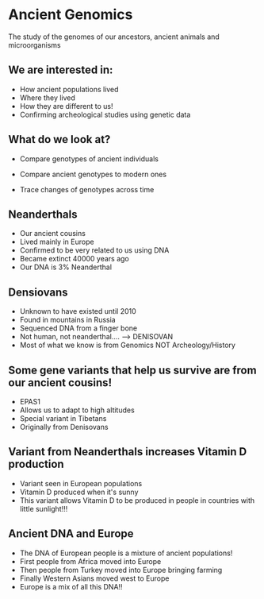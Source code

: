 # Ancient Genomics

The study of the genomes of our ancestors, ancient animals and microorganisms

## We are interested in:
- How  ancient populations lived
- Where they lived
- How they are different to us!
- Confirming archeological studies using genetic data

## What do we look at?
- Compare genotypes of ancient individuals

- Compare ancient genotypes to modern ones

- Trace changes of genotypes across time

## Neanderthals
- Our ancient cousins
- Lived mainly in Europe
- Confirmed to be very related to us using DNA
- Became extinct 40000 years ago
- Our DNA is 3% Neanderthal

## Densiovans
- Unknown to have existed until 2010
- Found in mountains in Russia
- Sequenced DNA from a finger bone
- Not human, not neanderthal.... --> DENISOVAN
- Most of what we know is from Genomics NOT Archeology/History

## Some gene variants that help us survive are from our ancient cousins!
- EPAS1
- Allows us to adapt to high altitudes
- Special variant in Tibetans
- Originally from Denisovans

## Variant from Neanderthals increases Vitamin D production
- Variant seen in European populations
- Vitamin D produced when it's sunny
- This variant allows Vitamin D to be produced in people in countries with little sunlight!!!

## Ancient DNA and Europe
- The DNA of European people is a mixture of ancient populations!
- First people from Africa moved into Europe
- Then people from Turkey moved into Europe bringing farming
- Finally Western Asians moved west to Europe
- Europe is a mix of all this DNA!!





